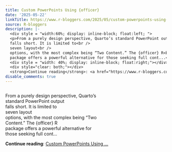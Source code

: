 ```yaml
---
title: Custom PowerPoints Using {officer}
date: '2025-05-22'
linkTitle: https://www.r-bloggers.com/2025/05/custom-powerpoints-using-officer/
source: R-bloggers
description: |-
  <div style = "width:60%; display: inline-block; float:left; ">
  <p>From a purely design perspective, Quarto’s standard PowerPoint output<br />
  falls short. It is limited to<br />
  seven layout<br />
  options, with the most complex being “Two Content.” The {officer} R<br />
  package offers a powerful alternative for those seeking full cont...</p></div>
  <div style = "width: 40%; display: inline-block; float:right;"></div>
  <div style="clear: both;"></div>
  <strong>Continue reading</strong>: <a href="https://www.r-bloggers.com/2025/05/custom-powerpoints-using-officer/">Custom PowerPoints Using ...
disable_comments: true
---
```

<div style = "width:60%; display: inline-block; float:left; ">
<p>From a purely design perspective, Quarto’s standard PowerPoint output<br />
falls short. It is limited to<br />
seven layout<br />
options, with the most complex being “Two Content.” The {officer} R<br />
package offers a powerful alternative for those seeking full cont...</p></div>
<div style = "width: 40%; display: inline-block; float:right;"></div>
<div style="clear: both;"></div>
<strong>Continue reading</strong>: <a href="https://www.r-bloggers.com/2025/05/custom-powerpoints-using-officer/">Custom PowerPoints Using ...